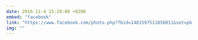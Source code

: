 ```yaml
---
date: 2016-11-4 15:20:09 +0200
embed: "facebook"
link: "https://www.facebook.com/photo.php?fbid=1481597511856011&set=pb.100000173280073.-2207520000.1491386494.&type=3&theater"
img: ""
---
```

